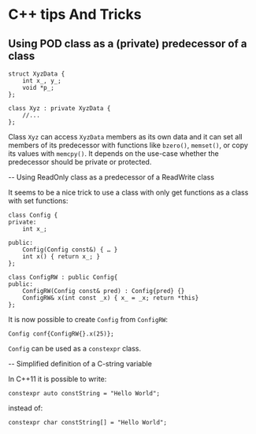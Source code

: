 C++ tips And Tricks
==================

Using POD class as a (private) predecessor of a class
-----------------------------------------------------

    struct XyzData {
        int x_, y_;
        void *p_;
    };

    class Xyz : private XyzData {
        //...
    };

Class `Xyz` can access `XyzData` members as its own data and it can set all members of its predecessor with functions like `bzero()`, `memset()`, or copy its values with `memcpy()`.
It depends on the use-case whether the predecessor should be private or protected.


-- Using ReadOnly class as a predecessor of a ReadWrite class

It seems to be a nice trick to use a class with only get functions as a class with set functions:

    class Config {
    private:
        int x_;

    public:
        Config(Config const&) { … }
        int x() { return x_; }
    };

    class ConfigRW : public Config{
    public:
        ConfigRW(Config const& pred) : Config{pred} {}
        ConfigRW& x(int const _x) { x_ = _x; return *this}
    };

It is now possible to create `Config` from `ConfigRW`:

    Config conf{ConfigRW{}.x(25)};

`Config` can be used as a `constexpr` class.

-- Simplified definition of a C-string variable

In C++11 it is possible to write:

    constexpr auto constString = "Hello World";

instead of:


    constexpr char constString[] = "Hello World";
